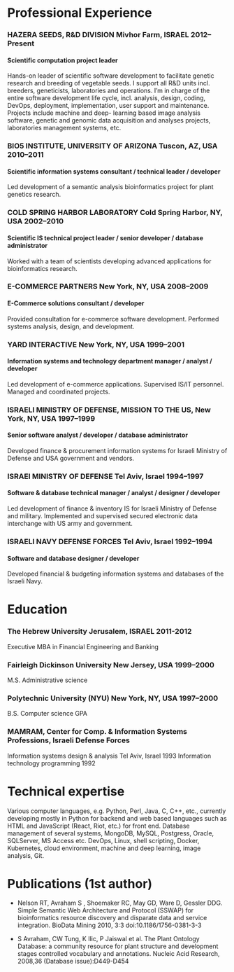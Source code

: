 # Professional Experience

### HAZERA SEEDS, R&D DIVISION 	Mivhor Farm, ISRAEL 	2012–Present
#### Scientific computation project leader
Hands-on leader of scientific software development to facilitate genetic research and breeding of vegetable seeds. I support all R&D units incl. breeders, geneticists, laboratories and operations. I’m in charge of the entire software development life cycle, incl. analysis, design, coding, DevOps, deployment, implementation, user support and maintenance. Projects include machine and deep- learning based image analysis software, genetic and genomic data acquisition and analyses projects, laboratories management systems, etc.

### BIO5 INSTITUTE, UNIVERSITY OF ARIZONA 	Tuscon, AZ, USA 	2010–2011
#### Scientific information systems consultant / technical leader / developer
Led development of a semantic analysis bioinformatics project for plant genetics research.

### COLD SPRING HARBOR LABORATORY	Cold Spring Harbor, NY, USA 	2002–2010
#### Scientific IS technical project leader / senior developer / database administrator
Worked with a team of scientists developing advanced applications for bioinformatics research. 

### E-COMMERCE PARTNERS                         New York, NY, USA 	 2008–2009 
#### E-Commerce solutions consultant / developer
Provided consultation for e-commerce software development. Performed systems analysis, design, and development.

### YARD INTERACTIVE 	New York, NY, USA 	1999–2001
#### Information systems and technology department manager / analyst / developer
Led development of e-commerce applications. Supervised IS/IT personnel. Managed and coordinated projects. 

### ISRAELI MINISTRY OF DEFENSE, MISSION TO THE US, New York, NY, USA	1997–1999
#### Senior software analyst / developer / database administrator 
Developed finance & procurement information systems for Israeli Ministry of Defense and USA government and vendors. 

### ISRAEI MINISTRY OF DEFENSE	 Tel Aviv, Israel	1994–1997
#### Software & database technical manager / analyst / designer / developer	
Led development of finance & inventory IS for Israeli Ministry of Defense and military. Implemented and supervised secured electronic data interchange with US army and government.

### ISRAELI NAVY DEFENSE FORCES 	Tel Aviv, Israel	1992–1994
#### Software and database designer / developer
Developed financial & budgeting information systems and databases of the Israeli Navy.

# Education

### The Hebrew University 	Jerusalem, ISRAEL    2011-2012
Executive MBA in Financial Engineering and Banking	

### Fairleigh Dickinson University 	New Jersey, USA 	1999–2000
M.S. Administrative science 

### Polytechnic University (NYU)	New York, NY, USA 	1997–2000
B.S. Computer science GPA 

### MAMRAM, Center for Comp. & Information Systems Professions, Israeli Defense Forces
Information systems design & analysis	Tel Aviv, Israel	1993
Information technology programming		1992


# Technical expertise

Various computer languages, e.g. Python, Perl, Java, C, C++, etc., currently developing mostly in Python for backend and web based languages such as HTML and JavaScript (React, Riot, etc.) for front end. 
Database management of several systems, MongoDB, MySQL, Postgress, Oracle, SQLServer, MS Access etc. 
DevOps, Linux, shell scripting, Docker, Kubernetes, cloud environment, machine and deep learning, image analysis, Git.

# Publications (1st author)

* Nelson RT, Avraham S , Shoemaker RC, May GD, Ware D, Gessler DDG. Simple Semantic Web Architecture and Protocol (SSWAP) for bioinformatics resource discovery and disparate data and service integration. BioData Mining 2010, 3:3 doi:10.1186/1756-0381-3-3

* S Avraham, CW Tung, K Ilic, P Jaiswal et al. The Plant Ontology Database: a community resource for plant structure and development stages controlled vocabulary and annotations. Nucleic Acid Research, 2008,36 (Database issue):D449-D454
